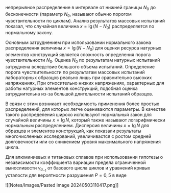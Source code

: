 непрерывное распределение в интервале от нижней границы $N_0$ до бесконечности (параметр $N_0$, называют обычно порогом чувствительности по циклам). Анализ результатов массовых испытаний показал, что случайная величина $x = \lg (N-N_0)$ распределяется no нормальному закону. 

Основным затруднением при использовании нормального закона распределения величины $x=\lg(N-N_0)$ для оценки ресурса натурных элементов конструкций является сложность определения порога чувствительности $N_0$. Оценка $N_0$ по результатам натурных испытаний затруднена вследствие большого объема испытаний. Определение порога чувствительности по результатам массовых испытаний лабораторных образцов реально лишь при сравнительно высоких напряжениях, При относительно низких напряжениях, характерных для работы натурных элементов конструкций, подобная оценка затруднительна из-за большой длительности испытаний образцов. 

В связи с этим возникает необходимость применения более простых распределений, для которых легче оцениваются параметры. В качестве такого распределения широко используют нормальный закон для случайной величины $x=\lg N$, который также называют логарифмически нормальным распределением. Дисперсия величины $x=\lg N$ для образцов и элементов конструкций, как показали результаты многочисленных исследований, увеличивастся с ростом средней долговечности или со снижением уровня максимального напряжения цикла. 

Для алюминиевых и титановых сплавов при использовании гипотезы о независимости коэффициента вариации предела ограниченной выносливости $\gamma_{\sigma_{-1}}$ от базового цисла циклов и уравнений кривых усталости для вероятности разрушения $P=0,5$ в виде

![[Notes/Images/Pasted image 20240503110417.png]]